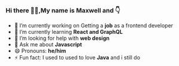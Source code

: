 ### Hi there 👋👋,My name is Maxwell and 👇

- 🔭 I’m currently working on Getting a **job** as a frontend developer
- 🌱 I’m currently learning  **React and GraphQL**
- 🤔 I’m looking for help with **web design**
- 💬 Ask me about **Javascript**
- 😄 Pronouns: **he/him**
- ⚡ Fun fact: I used to used to love **Java** and i still do

